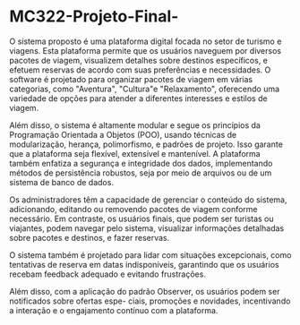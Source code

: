 # MC322-Projeto-Final-
O sistema proposto é uma plataforma digital focada no setor de turismo e viagens. Esta plataforma
permite que os usuários naveguem por diversos pacotes de viagem, visualizem detalhes sobre destinos
específicos, e efetuem reservas de acordo com suas preferências e necessidades. O software é projetado
para organizar pacotes de viagem em várias categorias, como "Aventura", "Cultura"e "Relaxamento",
oferecendo uma variedade de opções para atender a diferentes interesses e estilos de viagem.

Além disso, o sistema é altamente modular e segue os princípios da Programação Orientada a Objetos (POO), 
usando técnicas de modularização, herança, polimorfismo, e padrões de projeto. Isso garante que a plataforma seja flexível, extensível e mantenível. A plataforma também enfatiza a segurança e integridade dos dados, 
implementando métodos de persistência robustos, seja por meio de arquivos ou de um sistema de banco de dados.

Os administradores têm a capacidade de gerenciar o conteúdo do sistema, adicionando, editando
ou removendo pacotes de viagem conforme necessário. Em contraste, os usuários finais, que podem
ser turistas ou viajantes, podem navegar pelo sistema, visualizar informações detalhadas sobre pacotes
e destinos, e fazer reservas.

O sistema também é projetado para lidar com situações excepcionais, como tentativas de reserva em
datas indisponíveis, garantindo que os usuários recebam feedback adequado e evitando frustrações.

Além disso, com a aplicação do padrão Observer, os usuários podem ser notificados sobre ofertas espe-
ciais, promoções e novidades, incentivando a interação e o engajamento contínuo com a plataforma.
